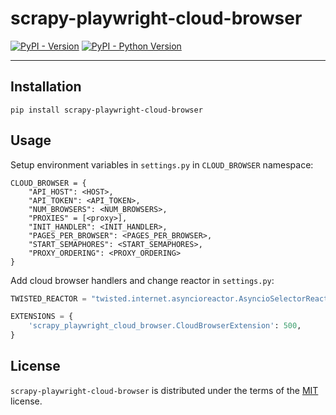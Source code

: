 # scrapy-playwright-cloud-browser

[![PyPI - Version](https://img.shields.io/pypi/v/scrapy-playwright-cloud-browser.svg)](https://pypi.org/project/scrapy-playwright-cloud-browser)
[![PyPI - Python Version](https://img.shields.io/pypi/pyversions/scrapy-playwright-cloud-browser.svg)](https://pypi.org/project/scrapy-playwright-cloud-browser)

-----

## Installation

```console
pip install scrapy-playwright-cloud-browser
```

## Usage

Setup environment variables in `settings.py` in `CLOUD_BROWSER` namespace:

```console
CLOUD_BROWSER = {
    "API_HOST": <HOST>,
    "API_TOKEN": <API_TOKEN>,
    "NUM_BROWSERS": <NUM_BROWSERS>,
    "PROXIES" = [<proxy>],
    "INIT_HANDLER": <INIT_HANDLER>,
    "PAGES_PER_BROWSER": <PAGES_PER_BROWSER>,
    "START_SEMAPHORES": <START_SEMAPHORES>,
    "PROXY_ORDERING": <PROXY_ORDERING>
}
```

Add cloud browser handlers and change reactor in `settings.py`:

```python
TWISTED_REACTOR = "twisted.internet.asyncioreactor.AsyncioSelectorReactor"

EXTENSIONS = {
    'scrapy_playwright_cloud_browser.CloudBrowserExtension': 500,
}
```


## License

`scrapy-playwright-cloud-browser` is distributed under the terms of the [MIT](https://spdx.org/licenses/MIT.html) license.
